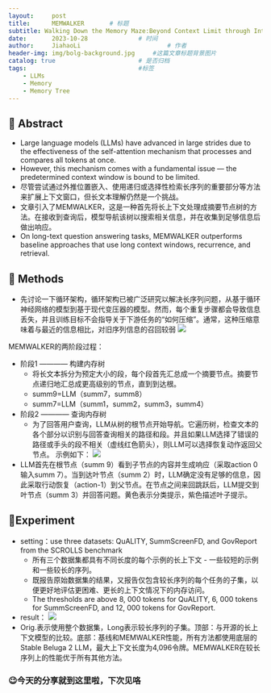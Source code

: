 ```yaml
---
layout:     post
title:      MEMWALKER		# 标题 
subtitle: Walking Down the Memory Maze:Beyond Context Limit through Interactive Reading #副标题
date:       2023-10-28 				# 时间
author:     JiahaoLi 						# 作者
header-img: img/bolg-background.jpg 	#这篇文章标题背景图片
catalog: true 						# 是否归档
tags:								#标签
    - LLMs
    - Memory  
    - Memory Tree
---
```


## 📖 Abstract

- Large language models (LLMs) have advanced in large strides due to the effectiveness of the self-attention mechanism that processes and compares all tokens at once.
- However, this mechanism comes with a fundamental issue — the predetermined context window is bound to be limited.
- 尽管尝试通过外推位置嵌入、使用递归或选择性检索长序列的重要部分等方法来扩展上下文窗口，但长文本理解仍然是一个挑战。
- 文章引入了MEMWALKER，这是一种首先将长上下文处理成摘要节点树的方法。在接收到查询后，模型导航该树以搜索相关信息，并在收集到足够信息后做出响应。
- On long-text question answering tasks, MEMWALKER outperforms baseline approaches that use long context windows, recurrence, and retrieval.

## 🧐 Methods

- 先讨论一下循环架构，循环架构已被广泛研究以解决长序列问题，从基于循环神经网络的模型到基于现代变压器的模型。然而，每个重复步骤都会导致信息丢失，并且训练目标不会指导关于下游任务的“如何压缩”。通常，这种压缩意味着与最近的信息相比，对旧序列信息的召回较弱
![](https://cdn.jsdelivr.net/gh/JiahaoLi2003/ImgHosting@main/Img/MEMWALKER.png)

MEMWALKER的两阶段过程：
- 阶段1 ———— 构建内存树
    - 将长文本拆分为预定大小的段，每个段首先汇总成一个摘要节点。摘要节点递归地汇总成更高级别的节点，直到到达根。
    - summ9=LLM（summ7，summ8）
    - summ7=LLM（summ1，summ2，summ3，summ4）
- 阶段2 ———— 查询内存树
    - 为了回答用户查询，LLM从树的根节点开始导航。它遍历树，检查文本的各个部分以识别与回答查询相关的路径和段。并且如果LLM选择了错误的路径或手头的段不相关（虚线红色箭头），则LLM可以选择恢复动作返回父节点。
示例如下：
![](https://cdn.jsdelivr.net/gh/JiahaoLi2003/ImgHosting@main/Img/MEMWALKER_example.png)
- LLM首先在根节点（summ 9）看到子节点的内容并生成响应（采取action 0输入summ 7）。当到达叶节点（summ 2）时，LLM确定没有足够的信息，因此采取行动恢复（action-1）到父节点。在节点之间来回跳跃后，LLM提交到叶节点（summ 3）并回答问题。黄色表示分类提示，紫色描述叶子提示。

## 🧪Experiment
- setting：use three datasets: QuALITY, SummScreenFD, and GovReport from the SCROLLS benchmark
    - 所有三个数据集都具有不同长度的每个示例的长上下文 - 一些较短的示例和一些较长的序列。
    - 既报告原始数据集的结果，又报告仅包含较长序列的每个任务的子集，以便更好地评估更困难、更长的上下文情况下的内存访问。
    - The thresholds are above 8, 000 tokens for QuALITY, 6, 000 tokens for SummScreenFD, and 12, 000 tokens for GovReport.
- result：
![](https://cdn.jsdelivr.net/gh/JiahaoLi2003/ImgHosting@main/Img/MEMWALKER_exp.png)
- Orig.表示使用整个数据集，Long表示较长序列的子集。顶部：与开源的长上下文模型的比较。底部：基线和MEMWALKER性能，所有方法都使用底层的Stable Beluga 2 LLM，最大上下文长度为4,096令牌。MEMWALKER在较长序列上的性能优于所有其他方法。



### 😉今天的分享就到这里啦，下次见咯
